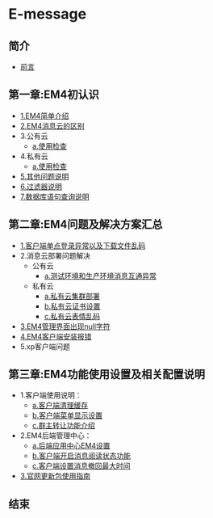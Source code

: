 # E-message

## 简介
* [前言](README.md)

## 第一章:EM4初认识
* [1.EM4简单介绍](chapter1/E4info.md)
* [2.EM4消息云的区别](chapter1/E4cloudDiff.md)
* 3.公有云
    * [a.使用检查](chapter1/ronghubCheck.md)
* 4.私有云
    * [a.使用检查](chapter1/privateCloudCheck.md)
* [5.其他问题说明](chapter1/otherQue.md)
* [6.过滤器说明](chapter1/filterInfo.md)
* [7.数据库语句查询说明](chapter1/dataQuery.md)

## 第二章:EM4问题及解决方案汇总
* [1.客户端单点登录异常以及下载文件乱码](chapter2/E4login.md)
* 2.消息云部署问题解决
    * 公有云
        * [a.测试环境和生产环境消息互通异常](chapter2/testAndMainRongChao.md)
    * 私有云
        * [a.私有云集群部署]()
        * [b.私有云证书设置]()
        * [c.私有云表情乱码](chapter2/PrivateClondEmoji.md)
* [3.EM4管理界面出现null字符](chapter2/E4nullSolve.md)
* [4.EM4客户端安装报错](chapter2/E4installChErr.md)
* 5.xp客户端问题

## 第三章:EM4功能使用设置及相关配置说明
* 1.客户端使用说明：
    * [a.客户端清理缓存](chapter3/setE4clean.md)
    * [b.客户端菜单显示设置](chapter3/FrontMenuSet.md)
    * [c.群主转让功能介绍](chapter3/GroupChange.md)
* 2.EM4后端管理中心：
    * [a.后端应用中心EM4设置](chapter3/E4managePage.md)
    * [b.客户端开启消息阅读状态功能](chapter3/MessageStatus.md)
    * [c.客户端设置消息撤回最大时间](chapter3/MessageWithDrawSet.md)
* [3.官网更新包使用指南](chapter3/updateEmessage.md)

## 结束

